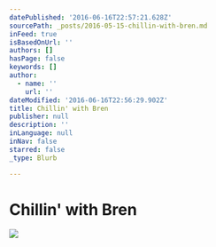 ```yaml
---
datePublished: '2016-06-16T22:57:21.628Z'
sourcePath: _posts/2016-05-15-chillin-with-bren.md
inFeed: true
isBasedOnUrl: ''
authors: []
hasPage: false
keywords: []
author:
  - name: ''
    url: ''
dateModified: '2016-06-16T22:56:29.902Z'
title: Chillin' with Bren
publisher: null
description: ''
inLanguage: null
inNav: false
starred: false
_type: Blurb

---
```

# Chillin' with Bren
![](https://s3-us-west-2.amazonaws.com/the-grid-img/p/157cc9e7ea46849448a238d5aeccb694337e3123.jpg)